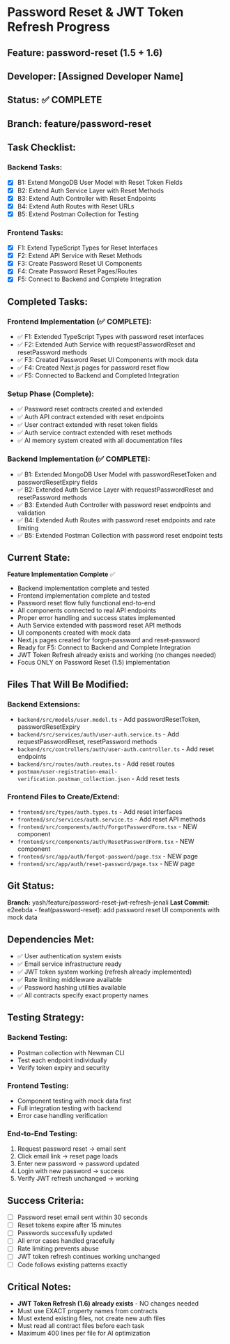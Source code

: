 # Password Reset & JWT Token Refresh Progress

## Feature: password-reset (1.5 + 1.6)
## Developer: [Assigned Developer Name]  
## Status: ✅ COMPLETE
## Branch: feature/password-reset

## Task Checklist:

### Backend Tasks:
- [x] B1: Extend MongoDB User Model with Reset Token Fields
- [x] B2: Extend Auth Service Layer with Reset Methods  
- [x] B3: Extend Auth Controller with Reset Endpoints
- [x] B4: Extend Auth Routes with Reset URLs
- [x] B5: Extend Postman Collection for Testing

### Frontend Tasks:
- [x] F1: Extend TypeScript Types for Reset Interfaces
- [x] F2: Extend API Service with Reset Methods
- [x] F3: Create Password Reset UI Components
- [x] F4: Create Password Reset Pages/Routes
- [x] F5: Connect to Backend and Complete Integration

## Completed Tasks:
<!-- AI updates this after each task -->

### Frontend Implementation (✅ COMPLETE):
- ✅ F1: Extended TypeScript Types with password reset interfaces
- ✅ F2: Extended Auth Service with requestPasswordReset and resetPassword methods
- ✅ F3: Created Password Reset UI Components with mock data
- ✅ F4: Created Next.js pages for password reset flow
- ✅ F5: Connected to Backend and Completed Integration

### Setup Phase (Complete):
- ✅ Password reset contracts created and extended
- ✅ Auth API contract extended with reset endpoints
- ✅ User contract extended with reset token fields
- ✅ Auth service contract extended with reset methods
- ✅ AI memory system created with all documentation files

### Backend Implementation (✅ COMPLETE):
- ✅ B1: Extended MongoDB User Model with passwordResetToken and passwordResetExpiry fields
- ✅ B2: Extended Auth Service Layer with requestPasswordReset and resetPassword methods
- ✅ B3: Extended Auth Controller with password reset endpoints and validation
- ✅ B4: Extended Auth Routes with password reset endpoints and rate limiting
- ✅ B5: Extended Postman Collection with password reset endpoint tests

## Current State:
**Feature Implementation Complete** ✅
- Backend implementation complete and tested
- Frontend implementation complete and tested
- Password reset flow fully functional end-to-end
- All components connected to real API endpoints
- Proper error handling and success states implemented
- Auth Service extended with password reset API methods
- UI components created with mock data
- Next.js pages created for forgot-password and reset-password
- Ready for F5: Connect to Backend and Complete Integration
- JWT Token Refresh already exists and working (no changes needed)
- Focus ONLY on Password Reset (1.5) implementation

## Files That Will Be Modified:
### Backend Extensions:
- `backend/src/models/user.model.ts` - Add passwordResetToken, passwordResetExpiry
- `backend/src/services/auth/user-auth.service.ts` - Add requestPasswordReset, resetPassword methods
- `backend/src/controllers/auth/user-auth.controller.ts` - Add reset endpoints
- `backend/src/routes/auth.routes.ts` - Add reset routes
- `postman/user-registration-email-verification.postman_collection.json` - Add reset tests

### Frontend Files to Create/Extend:
- `frontend/src/types/auth.types.ts` - Add reset interfaces
- `frontend/src/services/auth.service.ts` - Add reset API methods
- `frontend/src/components/auth/ForgotPasswordForm.tsx` - NEW component
- `frontend/src/components/auth/ResetPasswordForm.tsx` - NEW component
- `frontend/src/app/auth/forgot-password/page.tsx` - NEW page
- `frontend/src/app/auth/reset-password/page.tsx` - NEW page

## Git Status:
**Branch:** yash/feature/password-reset-jwt-refresh-jenali
**Last Commit:** e2eebda - feat(password-reset): add password reset UI components with mock data

## Dependencies Met:
- ✅ User authentication system exists
- ✅ Email service infrastructure ready
- ✅ JWT token system working (refresh already implemented)
- ✅ Rate limiting middleware available
- ✅ Password hashing utilities available
- ✅ All contracts specify exact property names

## Testing Strategy:
### Backend Testing:
- Postman collection with Newman CLI
- Test each endpoint individually
- Verify token expiry and security

### Frontend Testing:
- Component testing with mock data first
- Full integration testing with backend
- Error case handling verification

### End-to-End Testing:
1. Request password reset → email sent
2. Click email link → reset page loads
3. Enter new password → password updated
4. Login with new password → success
5. Verify JWT refresh unchanged → working

## Success Criteria:
- [ ] Password reset email sent within 30 seconds
- [ ] Reset tokens expire after 15 minutes
- [ ] Passwords successfully updated
- [ ] All error cases handled gracefully
- [ ] Rate limiting prevents abuse
- [ ] JWT token refresh continues working unchanged
- [ ] Code follows existing patterns exactly

## Critical Notes:
- **JWT Token Refresh (1.6) already exists** - NO changes needed
- Must use EXACT property names from contracts
- Must extend existing files, not create new auth files
- Must read all contract files before each task
- Maximum 400 lines per file for AI optimization
